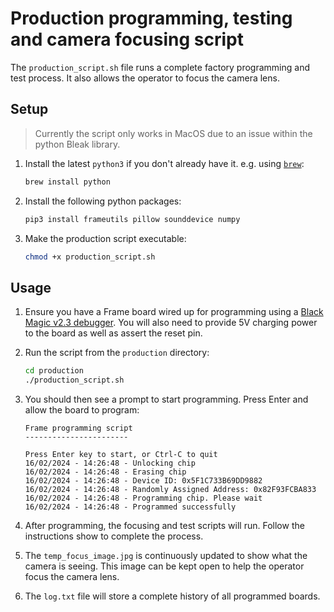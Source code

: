 # Production programming, testing and camera focusing script

The `production_script.sh` file runs a complete factory programming and test process. It also allows the operator to focus the camera lens.

## Setup

> Currently the script only works in MacOS due to an issue within the python Bleak library.

1. Install the latest `python3` if you don't already have it. e.g. using [`brew`](https://brew.sh):

    ```sh
    brew install python
    ```

1. Install the following python packages:

    ```sh
    pip3 install frameutils pillow sounddevice numpy
    ```

1. Make the production script executable:

    ```sh
    chmod +x production_script.sh
    ```

## Usage

1. Ensure you have a Frame board wired up for programming using a [Black Magic v2.3 debugger](https://black-magic.org). You will also need to provide 5V charging power to the board as well as assert the reset pin.

1. Run the script from the `production` directory:

    ```sh
    cd production
    ./production_script.sh
    ```
1. You should then see a prompt to start programming. Press Enter and allow the board to program:

    ```
    Frame programming script
    -----------------------

    Press Enter key to start, or Ctrl-C to quit
    16/02/2024 - 14:26:48 - Unlocking chip
    16/02/2024 - 14:26:48 - Erasing chip
    16/02/2024 - 14:26:48 - Device ID: 0x5F1C733B69DD9882
    16/02/2024 - 14:26:48 - Randomly Assigned Address: 0x82F93FCBA833
    16/02/2024 - 14:26:48 - Programming chip. Please wait
    16/02/2024 - 14:26:48 - Programmed successfully
    ```

1. After programming, the focusing and test scripts will run. Follow the instructions show to complete the process.

1. The `temp_focus_image.jpg` is continuously updated to show what the camera is seeing. This image can be kept open to help the operator focus the camera lens.

1. The `log.txt` file will store a complete history of all programmed boards.